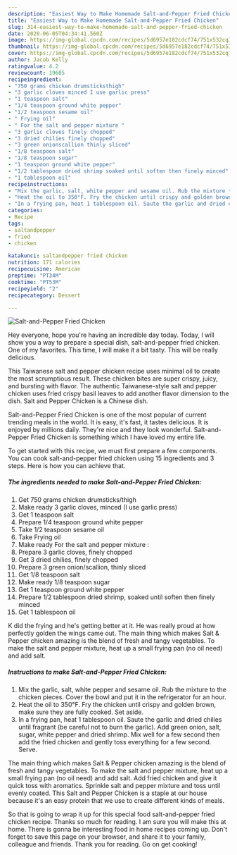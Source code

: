 ```yaml
---
description: "Easiest Way to Make Homemade Salt-and-Pepper Fried Chicken"
title: "Easiest Way to Make Homemade Salt-and-Pepper Fried Chicken"
slug: 314-easiest-way-to-make-homemade-salt-and-pepper-fried-chicken
date: 2020-06-05T04:34:41.560Z
image: https://img-global.cpcdn.com/recipes/5d6957e182cdcf74/751x532cq70/salt-and-pepper-fried-chicken-recipe-main-photo.jpg
thumbnail: https://img-global.cpcdn.com/recipes/5d6957e182cdcf74/751x532cq70/salt-and-pepper-fried-chicken-recipe-main-photo.jpg
cover: https://img-global.cpcdn.com/recipes/5d6957e182cdcf74/751x532cq70/salt-and-pepper-fried-chicken-recipe-main-photo.jpg
author: Jacob Kelly
ratingvalue: 4.2
reviewcount: 19605
recipeingredient:
- "750 grams chicken drumsticksthigh"
- "3 garlic cloves minced I use garlic press"
- "1 teaspoon salt"
- "1/4 teaspoon ground white pepper"
- "1/2 teaspoon sesame oil"
- " Frying oil"
- " For the salt and pepper mixture "
- "3 garlic cloves finely chopped"
- "3 dried chilies finely chopped"
- "3 green onionscallion thinly sliced"
- "1/8 teaspoon salt"
- "1/8 teaspoon sugar"
- "1 teaspoon ground white pepper"
- "1/2 tablespoon dried shrimp soaked until soften then finely minced"
- "1 tablespoon oil"
recipeinstructions:
- "Mix the garlic, salt, white pepper and sesame oil. Rub the mixture to the chicken pieces. Cover the bowl and put it in the refrigerator for an hour."
- "Heat the oil to 350°F. Fry the chicken until crispy and golden brown, make sure they are fully cooked. Set aside."
- "In a frying pan, heat 1 tablespoon oil. Saute the garlic and dried chilies until fragrant (be careful not to burn the garlic). Add green onion, salt, sugar, white pepper and dried shrimp. Mix well for a few second then add the fried chicken and gently toss everything for a few second. Serve."
categories:
- Recipe
tags:
- saltandpepper
- fried
- chicken

katakunci: saltandpepper fried chicken 
nutrition: 171 calories
recipecuisine: American
preptime: "PT34M"
cooktime: "PT53M"
recipeyield: "2"
recipecategory: Dessert

---
```



![Salt-and-Pepper Fried Chicken](https://img-global.cpcdn.com/recipes/5d6957e182cdcf74/751x532cq70/salt-and-pepper-fried-chicken-recipe-main-photo.jpg)

Hey everyone, hope you're having an incredible day today. Today, I will show you a way to prepare a special dish, salt-and-pepper fried chicken. One of my favorites. This time, I will make it a bit tasty. This will be really delicious.

This Taiwanese salt and pepper chicken recipe uses minimal oil to create the most scrumptious result. These chicken bites are super crispy, juicy, and bursting with flavor. The authentic Taiwanese-style salt and pepper chicken uses fried crispy basil leaves to add another flavor dimension to the dish. Salt and Pepper Chicken is a Chinese dish.

Salt-and-Pepper Fried Chicken is one of the most popular of current trending meals in the world. It is easy, it's fast, it tastes delicious. It is enjoyed by millions daily. They're nice and they look wonderful. Salt-and-Pepper Fried Chicken is something which I have loved my entire life.


To get started with this recipe, we must first prepare a few components. You can cook salt-and-pepper fried chicken using 15 ingredients and 3 steps. Here is how you can achieve that.

<!--inarticleads1-->

##### The ingredients needed to make Salt-and-Pepper Fried Chicken:

1. Get 750 grams chicken drumsticks/thigh
1. Make ready 3 garlic cloves, minced (I use garlic press)
1. Get 1 teaspoon salt
1. Prepare 1/4 teaspoon ground white pepper
1. Take 1/2 teaspoon sesame oil
1. Take  Frying oil
1. Make ready  For the salt and pepper mixture :
1. Prepare 3 garlic cloves, finely chopped
1. Get 3 dried chilies, finely chopped
1. Prepare 3 green onion/scallion, thinly sliced
1. Get 1/8 teaspoon salt
1. Make ready 1/8 teaspoon sugar
1. Get 1 teaspoon ground white pepper
1. Prepare 1/2 tablespoon dried shrimp, soaked until soften then finely minced
1. Get 1 tablespoon oil


K did the frying and he&#39;s getting better at it. He was really proud at how perfectly golden the wings came out. The main thing which makes Salt &amp; Pepper chicken amazing is the blend of fresh and tangy vegetables. To make the salt and pepper mixture, heat up a small frying pan (no oil need) and add salt. 

<!--inarticleads2-->

##### Instructions to make Salt-and-Pepper Fried Chicken:

1. Mix the garlic, salt, white pepper and sesame oil. Rub the mixture to the chicken pieces. Cover the bowl and put it in the refrigerator for an hour.
1. Heat the oil to 350°F. Fry the chicken until crispy and golden brown, make sure they are fully cooked. Set aside.
1. In a frying pan, heat 1 tablespoon oil. Saute the garlic and dried chilies until fragrant (be careful not to burn the garlic). Add green onion, salt, sugar, white pepper and dried shrimp. Mix well for a few second then add the fried chicken and gently toss everything for a few second. Serve.


The main thing which makes Salt &amp; Pepper chicken amazing is the blend of fresh and tangy vegetables. To make the salt and pepper mixture, heat up a small frying pan (no oil need) and add salt. Add fried chicken and give it quick toss with aromatics. Sprinkle salt and pepper mixture and toss until evenly coated. This Salt and Pepper Chicken is a staple at our house because it&#39;s an easy protein that we use to create different kinds of meals. 

So that is going to wrap it up for this special food salt-and-pepper fried chicken recipe. Thanks so much for reading. I am sure you will make this at home. There is gonna be interesting food in home recipes coming up. Don't forget to save this page on your browser, and share it to your family, colleague and friends. Thank you for reading. Go on get cooking!
